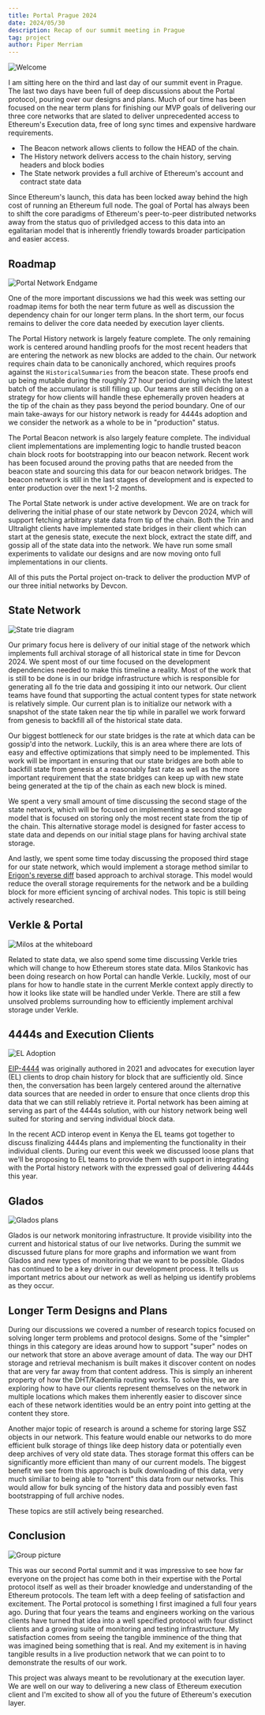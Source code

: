 ```yaml
---
title: Portal Prague 2024
date: 2024/05/30
description: Recap of our summit meeting in Prague
tag: project
author: Piper Merriam
---
```


![Welcome](../../public/images/2024-prague-welcome.jpeg)

I am sitting here on the third and last day of our summit event in Prague.  The
last two days have been full of deep discussions about the Portal protocol,
pouring over our designs and plans.  Much of our time has been focused on the
near term plans for finishing our MVP goals of delivering our three core
networks that are slated to deliver unprecedented access to Ethereum's
Execution data, free of long sync times and expensive hardware requirements.

- The Beacon network allows clients to follow the HEAD of the chain.
- The History network delivers access to the chain history, serving headers and block bodies
- The State network provides a full archive of Ethereum's account and contract state data

Since Ethereum's launch, this data has been locked away behind the high cost of
running an Ethereum full node.  The goal of Portal has always been to shift the
core paradigms of Ethereum's peer-to-peer distributed networks away from the
status quo of priviledged access to this data into an egalitarian model that is
inherently friendly towards broader participation and easier access.  

## Roadmap

![Portal Network Endgame](../../public/images/2024-prague-endgame-portal.jpeg)

One of the more important discussions we had this week was setting our roadmap
items for both the near term future as well as discussion the dependency chain
for our longer term plans.  In the short term, our focus remains to deliver the
core data needed by execution layer clients.

The Portal History network is largely feature complete.  The only remaining work is
centered around handling proofs for the most recent headers that are entering
the network as new blocks are added to the chain.  Our network requires chain
data to be canonically anchored, which requires proofs against the
`HistoricalSummaries` from the beacon state.  These proofs end up being mutable
during the roughly 27 hour period during which the latest batch of the
accumulator is still filling up.  Our teams are still deciding on a strategy
for how clients will handle these ephemerally proven headers at the tip of the
chain as they pass beyond the period boundary. One of our main take-aways for
our history network is ready for 4444s adoption and we consider the network as
a whole to be in "production" status.

The Portal Beacon network is also largely feature complete. The individual client
implementations are implementing logic to handle trusted beacon chain block
roots for bootstrapping into our beacon network. Recent work has been focused
around the proving paths that are needed from the beacon state and sourcing
this data for our beacon network bridges.  The beacon network is still in the
last stages of development and is expected to enter production over the next
1-2 months.

The Portal State network is under active development. We are on track for
delivering the initial phase of our state network by Devcon 2024, which will
support fetching arbitrary state data from tip of the chain. Both the Trin and
Ultralight clients have implemented state bridges in their client which can
start at the genesis state, execute the next block, extract the state diff, and
gossip all of the state data into the network. We have run some small
experiments to validate our designs and are now moving onto full
implementations in our clients.

All of this puts the Portal project on-track to deliver the production MVP of
our three initial networks by Devcon.

## State Network

![State trie diagram](../../public/images/2024-prague-state-diagram.jpeg)

Our primary focus here is delivery of our initial stage of the network which
implements full archival storage of all historical state in time for Devcon
2024. We spent most of our time focused on the development dependencies needed
to make this timeline a reality. Most of the work that is still to be done is
in our bridge infrastructure which is responsible for generating all fo the
trie data and gossiping it into our network. Our client teams have found that
supporting the actual content types for state network is relatively simple. Our
current plan is to initialize our network with a snapshot of the state taken
near the tip while in parallel we work forward from genesis to backfill all of
the historical state data.

Our biggest bottleneck for our state bridges is the rate at which data can be
gossip'd into the network.  Luckily, this is an area where there are lots of
easy and effective optimizations that simply need to be implemented.  This work
will be important in ensuring that our state bridges are both able to backfill
state from genesis at a reasonably fast rate as well as the more important
requirement that the state bridges can keep up with new state being generated
at the tip of the chain as each new block is mined.

We spent a very small amount of time discussing the second stage of the state
network, which will be focused on implementing a second storage model that is
focused on storing only the most recent state from the tip of the chain. This
alternative storage model is designed for faster access to state data and
depends on our initial stage plans for having archival state storage.

And lastly, we spent some time today discussing the proposed third stage for
our state network, which would implement a storage method similar to [Erigon's
reverse
diff](https://github.com/ledgerwatch/erigon/blob/main/docs/programmers_guide/db_walkthrough.MD)
based approach to archival storage.  This model would reduce the overall
storage requirements for the network and be a building block for more efficient
syncing of archival nodes.  This topic is still being actively researched.


## Verkle & Portal

![Milos at the whiteboard](../../public/images/2024-prague-milos-whiteboard.jpg)

Related to state data, we also spend some time discussing Verkle tries which
will change to how Ethereum stores state data. Milos Stankovic has been doing
research on how Portal can handle Verkle.  Luckily, most of our plans for how
to handle state in the current Merkle context apply directly to how it looks
like state will be handled under Verkle. There are still a few unsolved
problems surrounding how to efficiently implement archival storage under
Verkle.


## 4444s and Execution Clients

![EL Adoption](../../public/images/2024-prague-el-adoption.jpeg)

[EIP-4444](https://eips.ethereum.org/EIPS/eip-4444) was originally authored in
2021 and advocates for execution layer (EL) clients to drop chain history for
block that are sufficiently old.  Since then, the conversation has been largely
centered around the alternative data sources that are needed in order to ensure
that once clients drop this data that we can still reliably retrieve it.
Portal network has been aiming at serving as part of the 4444s solution, with
our history network being well suited for storing and serving individual block
data.

In the recent ACD interop event in Kenya the EL teams got together to discuss
finalizing 4444s plans and implementing the functionality in their individual
clients. During our event this week we discussed loose plans that we'll be
proposing to EL teams to provide them with support in integrating with the
Portal history network with the expressed goal of delivering 4444s this year.

## Glados

![Glados plans](../../public/images/2024-prague-glados-plans.jpeg)

Glados is our network monitoring infrastructure. It provide visibility into the
current and historical status of our live networks. During the summit we
discussed future plans for more graphs and information we want from Glados and
new types of monitoring that we want to be possible.  Glados has continued to
be a key driver in our development process. It tells us important metrics about
our network as well as helping us identify problems as they occur.


## Longer Term Designs and Plans

During our discussions we covered a number of research topics focused on
solving longer term problems and protocol designs.  Some of the "simpler"
things in this category are ideas around how to support "super" nodes on our
network that store an above average amount of data.  The way our DHT storage
and retrieval mechanism is built makes it discover content on nodes that are
very far away from that content address.  This is simply an inherent property
of how the DHT/Kademlia routing works.  To solve this, we are exploring how to
have our clients represent themselves on the network in multiple locations
which makes them inherently easier to discover since each of these network
identities would be an entry point into getting at the content they store.

Another major topic of research is around a scheme for storing large SSZ
objects in our network.  This feature would enable our networks to do more
efficient bulk storage of things like deep history data or potentially even
deep archives of very old state data.  Thes storage format this offers can be
significantly more efficient than many of our current models.  The biggest
benefit we see from this approach is bulk downloading of this data, very much
similiar to being able to "torrent" this data from our networks.  This would
allow for bulk syncing of the history data and possibly even fast bootstrapping
of full archive nodes.

These topics are still actively being researched.


## Conclusion

![Group picture](../../public/images/2024-prague-group.jpeg)

This was our second Portal summit and it was impressive to see how far everyone
on the project has come both in their expertise with the Portal protocol itself
as well as their broader knowledge and understanding of the Ethereum protocols.
The team left with a deep feeling of satisfaction and excitement.  The Portal
protocol is something I first imagined a full four years ago.  During that four
years the teams and engineers working on the various clients have turned that
idea into a well specified protocol with four distinct clients and a growing
suite of monitoring and testing infrastructure.  My satisfaction comes from
seeing the tangible imminence of the thing that was imagined being something
that is real.  And my exitement is in having tangible results in a live
production network that we can point to to demonstrate the results of our work.

This project was always meant to be revolutionary at the execution layer. We
are well on our way to delivering a new class of Ethereum execution client and
I'm excited to show all of you the future of Ethereum's execution layer.
